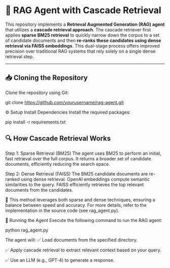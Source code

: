 # 🚀 RAG Agent with Cascade Retrieval

This repository implements a **Retrieval Augmented Generation (RAG) agent** that utilizes a **cascade retrieval approach**. The cascade retriever first applies **sparse BM25 retrieval** to quickly narrow down the corpus to a set of candidate documents and then **re-ranks these candidates using dense retrieval via FAISS embeddings**. This dual-stage process offers improved precision over traditional RAG systems that rely solely on a single dense retrieval step.

---

## 📥 Cloning the Repository

Clone the repository using Git:

git clone https://github.com/yourusername/rag-agent.git


⚙️ Setup
 Install Dependencies
Install the required packages:

pip install -r requirements.txt

## 🔍 How Cascade Retrieval Works
Step 1: Sparse Retrieval (BM25)
The agent uses BM25 to perform an initial, fast retrieval over the full corpus.
It returns a broader set of candidate documents, efficiently reducing the search space.

Step 2: Dense Retrieval (FAISS)
The BM25 candidate documents are re-ranked using dense retrieval.
OpenAI embeddings compute semantic similarities to the query.
FAISS efficiently retrieves the top relevant documents from the candidates.

🔹 This method leverages both sparse and dense techniques, ensuring a balance between speed and accuracy.
For more details, refer to the implementation in the source code (see rag_agent.py).

🚀 Running the Agent
Execute the following command to run the RAG agent:

python rag_agent.py

The agent will: ✅ Load documents from the specified directory.

✅ Apply cascade retrieval to extract relevant context based on your query.

✅ Use an LLM (e.g., GPT-4) to generate a response.


